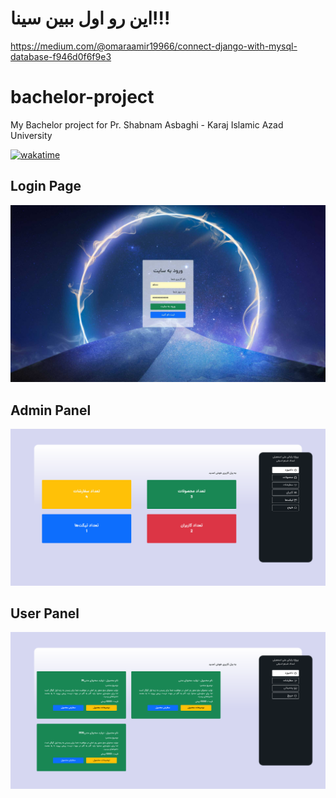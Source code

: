 # این رو اول ببین سینا!!!
https://medium.com/@omaraamir19966/connect-django-with-mysql-database-f946d0f6f9e3

# bachelor-project
My Bachelor project for Pr. Shabnam Asbaghi - Karaj Islamic Azad University

[![wakatime](https://wakatime.com/badge/user/dad6a959-9810-4cb0-94aa-d4dc926413e0/project/18c214cc-0f30-44f3-93e2-900610a1b005.svg)](https://wakatime.com/badge/user/dad6a959-9810-4cb0-94aa-d4dc926413e0/project/18c214cc-0f30-44f3-93e2-900610a1b005)


## Login Page
![Login Page](https://github.com/realxoman/bachelor-project/blob/master/screenshots/login.jpg?raw=true)

## Admin Panel
![Admin Panel](https://github.com/realxoman/bachelor-project/blob/master/screenshots/adminpanel.png?raw=true)


## User Panel
![User Panel](https://github.com/realxoman/bachelor-project/blob/master/screenshots/usercp.png?raw=true)
